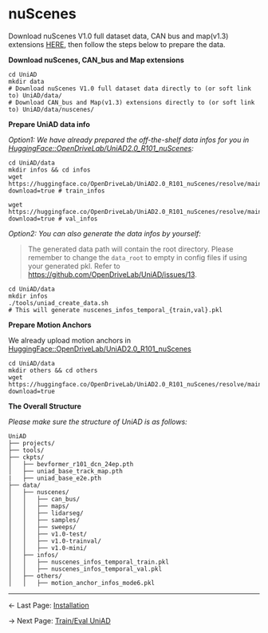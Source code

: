 

# nuScenes
Download nuScenes V1.0 full dataset data, CAN bus and map(v1.3) extensions [HERE](https://www.nuscenes.org/download), then follow the steps below to prepare the data.


**Download nuScenes, CAN_bus and Map extensions**
```shell
cd UniAD
mkdir data
# Download nuScenes V1.0 full dataset data directly to (or soft link to) UniAD/data/
# Download CAN_bus and Map(v1.3) extensions directly to (or soft link to) UniAD/data/nuscenes/
```

**Prepare UniAD data info**

*Option1: We have already prepared the off-the-shelf data infos for you in [HuggingFace::OpenDriveLab/UniAD2.0_R101_nuScenes](https://huggingface.co/OpenDriveLab/UniAD2.0_R101_nuScenes/tree/main/data):*
```shell
cd UniAD/data
mkdir infos && cd infos
wget https://huggingface.co/OpenDriveLab/UniAD2.0_R101_nuScenes/resolve/main/data/nuscenes_infos_temporal_train.pkl?download=true # train_infos

wget https://huggingface.co/OpenDriveLab/UniAD2.0_R101_nuScenes/resolve/main/data/nuscenes_infos_temporal_val.pkl?download=true # val_infos
```


*Option2: You can also generate the data infos by yourself:*
> The generated data path will contain the root directory. Please remember to change the `data_root` to empty in config files if using your generated pkl. Refer to https://github.com/OpenDriveLab/UniAD/issues/13.
```shell
cd UniAD/data
mkdir infos
./tools/uniad_create_data.sh
# This will generate nuscenes_infos_temporal_{train,val}.pkl
```

**Prepare Motion Anchors**

We already upload motion anchors in [HuggingFace::OpenDriveLab/UniAD2.0_R101_nuScenes](https://huggingface.co/OpenDriveLab/UniAD2.0_R101_nuScenes/tree/main/data)
```shell
cd UniAD/data
mkdir others && cd others
wget https://huggingface.co/OpenDriveLab/UniAD2.0_R101_nuScenes/resolve/main/data/motion_anchor_infos_mode6.pkl?download=true
```

**The Overall Structure**

*Please make sure the structure of UniAD is as follows:*
```
UniAD
├── projects/
├── tools/
├── ckpts/
│   ├── bevformer_r101_dcn_24ep.pth
│   ├── uniad_base_track_map.pth
|   ├── uniad_base_e2e.pth
├── data/
│   ├── nuscenes/
│   │   ├── can_bus/
│   │   ├── maps/
│   │   ├── lidarseg/
│   │   ├── samples/
│   │   ├── sweeps/
│   │   ├── v1.0-test/
│   │   ├── v1.0-trainval/
│   │   ├── v1.0-mini/ 
│   ├── infos/
│   │   ├── nuscenes_infos_temporal_train.pkl
│   │   ├── nuscenes_infos_temporal_val.pkl
│   ├── others/
│   │   ├── motion_anchor_infos_mode6.pkl
```
---
<- Last Page:  [Installation](./INSTALL.md)

-> Next Page: [Train/Eval UniAD](./TRAIN_EVAL.md)